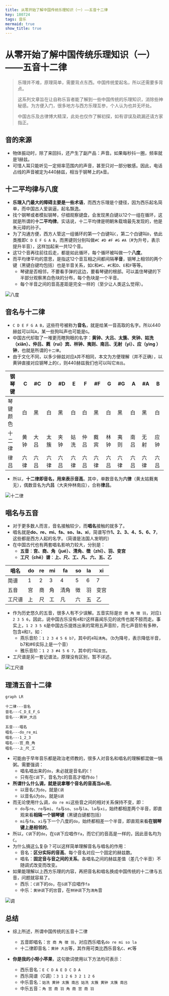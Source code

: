 ```yaml
---
title: 从零开始了解中国传统乐理知识（一）——五音十二律
key: 180724
tags: 音乐
mermaid: true
show_title: true
---
```


# 从零开始了解中国传统乐理知识（一）——五音十二律

> 乐理并不难，原理简单，需要背点东西。中国传统爱起名，所以还需要多背点。
>
> 这系列文章旨在让自称乐盲者能了解到一些中国传统的乐理知识，消除些神秘感。为方便入门，很多地方与西方乐理互参，个人认为也并无坏处。
>
> 中国古乐及古律博大精深，此处也仅作了解初探，如有谬误及疏漏还请方家指正。

## 音的来源

- 物体振动时，除了来回抖，还产生了副产品：声音。如果每秒抖一圈，频率就是1赫兹。
- 可惜人耳只能听见一定频率范围内的声音，甚至只对一部分敏感。因此，电话占线的声音被定为440赫兹，相当于钢琴上的`A`音。

## 十二平均律与八度
- **乐理入门最大的障碍主要是一些术语**，而西方乐理是个捷径，因为西乐起名简单，而中国古人爱装逼，起名飘逸。
- 找个钢琴或者模拟钢琴，仔细观察键盘，会发现黑白键以12个一组在循环，这就是所谓的**十二平均律**。实话说，十二平均律是明朝朱载堉最先发现的，他是朱元璋的孙子。
- 为了沟通方便，西方人管这一组循环的第一个白键叫`C`，第二个白键叫`D`，依此类推即`C D E F G A B`，而黑键则分别叫做`#C #D #F #G #A`（#为升号，表示提升半音），这样加起来一共12个音。
- 这12个音再往前往后走，都是如此循环，每个循环被叫做一个**八度**。
- 而平均律平均的意思，是指这12个音互相之间都间隔**半音**，钢琴上相邻的两个键（黑键白键均包括）也是半音关系，如`C`和`#C`、`#C`和`D`、`E`和`F`等等。
    - 琴键是否相邻，不要看手弹的这边，要看琴键的根部。可以盖住琴键的下半部分观察黑白色块的分布，每个色块是一个半音。
    - 每个半音之间的音高差距是完全一样的（至少让人类这么觉得）。

![八度](/res/从零开始了解中国传统乐理知识/八度.jpg)

## 音名与十二律

- `C D E F G A B`，这些符号被称为**音名**，就是给某一音高取的名字。所以440赫兹可以叫`A`，某一些狗叫声也可能是`G`。
- 中国古代却取了一堆更亮瞎狗眼的名字：**黄钟、大吕、太簇、夹钟、姑洗（xiǎn）、仲吕、蕤（ruí）宾、林钟、夷则、南吕、无射（yì）、应（yìng ）钟**，也就是所谓的`十二律`。
- 由于文化不同，以多少赫兹对应`A`并不相同，本文为方便理解（并不正确），以黄钟直接对应钢琴上的`C`，则440赫兹我们也可以叫它`南吕`。

钢琴键|C|#C|D|#D|E|F|#F|G|#G|A|#A|B
--|--|--|--|--|--|--|--|--|--|--|--|--
琴键颜色|白|黑|白|黑|白|白|黑|白|黑|白|黑|白
十二律|黄钟|大吕|太簇|夹钟|姑洗|仲吕|蕤宾|林钟|夷则|南吕|无射|应钟
律吕|六律|六吕|六律|六吕|六律|六吕|六律|六吕|六律|六吕|六律|六吕

- 所以，**十二律即音名，用来表示音高**。其中，单数音名为**六律**（黄太姑蕤夷无），偶数音名为**六吕**（大夹仲林南应），合称**律吕**。

![十二律](/res/从零开始了解中国传统乐理知识/十二律.jpg)

## 唱名与五音

- 对于更多数人而言，音名接触较少，而**唱名**接触的就多了。
- 唱名就是**do、re、mi、fa、so、la、xi**，简谱写作**1、2、3、4、5、6、7**，这些都是西方人起的名字。（简谱是法国人发明的）
- 在中国古代也有两套唱名影响力较大，分别是：
    - **五音**：**宫、商、角（jué）、清角、徴（zhǐ）、羽、变宫**
    - **工尺（chě）谱**：**上、尺、工、凡、六、五、乙**
    
唱名|do|re|mi|fa|so|la|xi
--|--|--|--|--|--|--|--
简谱|1|2|3|4|5|6|7
五音|宫|商|角|清角|徴|羽|变宫
工尺谱|上|尺|工|凡|六|五|乙

- 作为历史悠久的五音，很多人有不少误解。五音实际是`宫 商 角 徴 羽`，对应`1 2 3 5 6`，因此，说中国古乐没有`4`和`7`这样喜闻乐见的讹传也就不胫而走。事实上，`1 2 3 5 6`是中国古乐提炼出来的常用五声音阶，而七声音阶有多种，包含`4`和`7`。如：
    - 燕乐音阶：`1 2 3 4 5 6 b7`，其中的`4`叫`清角`。（b为降号，表示降低半音，b7和#6实际上是一个音）
    - 雅乐音阶：`1 2 3 #4 5 6 7`，其中的`7`叫`变宫`。
- 工尺谱是另一套记谱法，原理没有区别，暂不详述。

![工尺谱](/res/从零开始了解中国传统乐理知识/工尺谱.jpg)

## 理清五音十二律

```mermaid
graph LR

十二律---音名
音名---C_D_E_F_G
音名---黄钟_大吕

五音---唱名
唱名---do_re_mi
唱名---1_2_3
唱名---宫_商_角
唱名---上_尺_工

```

- 可能由于早年音乐都是政治老师教的，很多人对音名和唱名的理解都混做一锅粥。需要强调：
  - 唱名唱出来的`do`，未必就是音名的`C`！
  - 只有在`C调`下，音名为`C`的音高才唱作`do`！
- **所谓什么什么调，就是说拿哪个音名的音高当`do`用**。
  - 以音名`C`为`do`，就是`C调`
  - 以音名`G`为`do`，就是`G调`
- 而无论使用什么调，`do re mi`这些音之间的相对关系保持不变，即：
  - `do`与`re`、`re`与`mi`、`fa`与`so`、`so`与`la`、`la`与`xi`，始终都相差两个半音，即直观来看**相隔一个钢琴键**（黑键白键都包括）
  - `mi`与`fa`、`xi`与下一个八度的`do`，始终都相差一个半音，即直观来看**在钢琴键上是相邻的**。
- 所以，`C调`下的`do`，在`G调`下应唱作`fa`，而它们的音高是一样的，因此音名均为`C`。
- 为什么搞这么复杂？可以这样简单理解音名与唱名的作用：
  - 音名：**区分实际的音高**。每个音名对应一个固定的赫兹数。
  - 唱名：**固定音与音之间的关系**。各唱名之间的赫兹差值（差几个半音）不随调式改变而改变。
- 如果能理解以上西方乐理的内容，再把音名和唱名换成中国传统的十二律与五音，问题就容易了。
    - 西乐：`C调`下的`do`，在`G调`下应唱作`fa`
    - 中乐：`黄钟调`下的`宫`音，在`林钟调`下为`清角`音

![调](/res/从零开始了解中国传统乐理知识/调.jpg)

## 总结
- 综上所述，所谓中国传统的五音十二律
  - 五音即唱名：`宫 商 角 徴 羽`，对应西乐唱名`do re mi so la`
  - 十二律即音名：`黄钟 大吕`等，其作用可类比西乐音名`C`、`#C`等

- **你是我的小呀小苹果**，这句歌词使用以下方法均可表示：
  - 西乐音名：`E C D A E D C D A`
  - 西乐简谱（C调）：`3 1 2 6 3 2 1 2 6`
  - 中乐音名：`姑洗 黄钟 太簇 南吕 姑洗 太簇 黄钟 太簇 南吕`
  - 中乐五音：`角 宫 商 羽 角 商 宫 商 羽`
